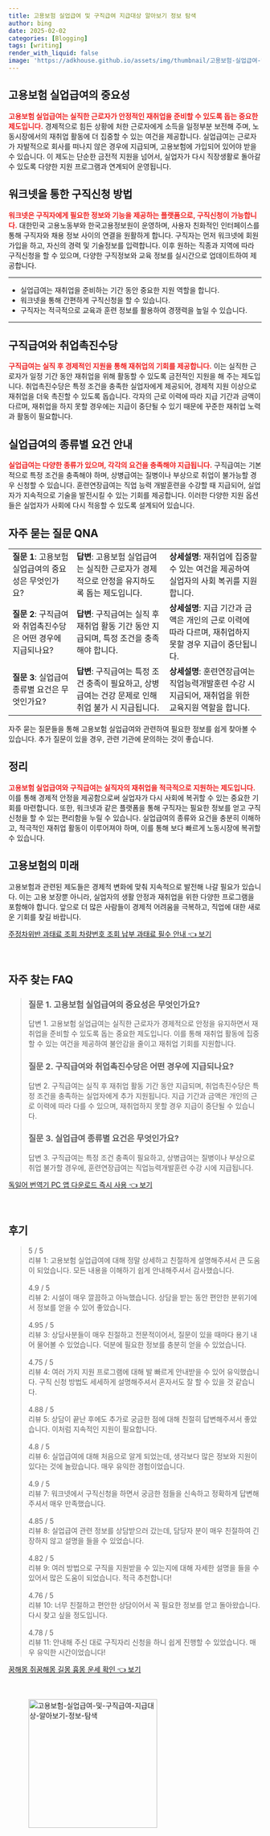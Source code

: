 ```yaml
---
title: 고용보험 실업급여 및 구직급여 지급대상 알아보기 정보 탐색
author: bing
date: 2025-02-02
categories: [Blogging]
tags: [writing]
render_with_liquid: false
image: 'https://adkhouse.github.io/assets/img/thumbnail/고용보험-실업급여-및-구직급여-지급대상-알아보기-정보-탐색.webp'
---
```



<h2 id='고용보험 실업급여의 중요성'>고용보험 실업급여의 중요성</h2>

<p><b><span style="color: #ee2323;">고용보험 실업급여는 실직한 근로자가 안정적인 재취업을 준비할 수 있도록 돕는 중요한 제도입니다.</span></b> 경제적으로 힘든 상황에 처한 근로자에게 소득을 일정부분 보전해 주며, 노동시장에서의 재취업 활동에 더 집중할 수 있는 여건을 제공합니다. 실업급여는 근로자가 자발적으로 회사를 떠나지 않은 경우에 지급되며, 고용보험에 가입되어 있어야 받을 수 있습니다. 이 제도는 단순한 금전적 지원을 넘어서, 실업자가 다시 직장생활로 돌아갈 수 있도록 다양한 지원 프로그램과 연계되어 운영됩니다.</p>

<h2 id='워크넷을 통한 구직신청 방법'>워크넷을 통한 구직신청 방법</h2>

<p><b><span style="color: #ee2323;">워크넷은 구직자에게 필요한 정보와 기능을 제공하는 플랫폼으로, 구직신청이 가능합니다.</span></b> 대한민국 고용노동부와 한국고용정보원이 운영하며, 사용자 친화적인 인터페이스를 통해 구직자와 채용 정보 사이의 연결을 원활하게 합니다. 구직자는 먼저 워크넷에 회원가입을 하고, 자신의 경력 및 기술정보를 입력합니다. 이후 원하는 직종과 지역에 따라 구직신청을 할 수 있으며, 다양한 구직정보와 교육 정보를 실시간으로 업데이트하여 제공합니다.</p>

<hr />

<ul>
    <li>실업급여는 재취업을 준비하는 기간 동안 중요한 지원 역할을 합니다.</li>
    <li>워크넷을 통해 간편하게 구직신청을 할 수 있습니다.</li>
    <li>구직자는 적극적으로 교육과 훈련 정보를 활용하여 경쟁력을 높일 수 있습니다.</li>
</ul>

<hr />

<h2 id='구직급여와 취업촉진수당'>구직급여와 취업촉진수당</h2>

<p><b><span style="color: #ee2323;">구직급여는 실직 후 경제적인 지원을 통해 재취업의 기회를 제공합니다.</span></b> 이는 실직한 근로자가 일정 기간 동안 재취업을 위해 활동할 수 있도록 금전적인 지원을 해 주는 제도입니다. 취업촉진수당은 특정 조건을 충족한 실업자에게 제공되어, 경제적 지원 이상으로 재취업을 더욱 촉진할 수 있도록 돕습니다. 각자의 근로 이력에 따라 지급 기간과 금액이 다르며, 재취업을 하지 못할 경우에는 지급이 중단될 수 있기 때문에 꾸준한 재취업 노력과 활동이 필요합니다.</p>

<h2 id='실업급여의 종류별 요건 안내'>실업급여의 종류별 요건 안내</h2>

<p><b><span style="color: #ee2323;">실업급여는 다양한 종류가 있으며, 각각의 요건을 충족해야 지급됩니다.</span></b> 구직급여는 기본적으로 특정 조건을 충족해야 하며, 상병급여는 질병이나 부상으로 취업이 불가능할 경우 신청할 수 있습니다. 훈련연장급여는 직업 능력 개발훈련을 수강할 때 지급되어, 실업자가 지속적으로 기술을 발전시킬 수 있는 기회를 제공합니다. 이러한 다양한 지원 옵션들은 실업자가 사회에 다시 적응할 수 있도록 설계되어 있습니다.</p>

<h2 id='자주 묻는 질문 QNA'>자주 묻는 질문 QNA</h2>

<table>
    <tr>
        <td><b>질문 1</b>: 고용보험 실업급여의 중요성은 무엇인가요?</td>
        <td><b>답변</b>: 고용보험 실업급여는 실직한 근로자가 경제적으로 안정을 유지하도록 돕는 제도입니다.</td>
        <td><b>상세설명</b>: 재취업에 집중할 수 있는 여건을 제공하여 실업자의 사회 복귀를 지원합니다.</td>
    </tr>
    <tr>
        <td><b>질문 2</b>: 구직급여와 취업촉진수당은 어떤 경우에 지급되나요?</td>
        <td><b>답변</b>: 구직급여는 실직 후 재취업 활동 기간 동안 지급되며, 특정 조건을 충족해야 합니다.</td>
        <td><b>상세설명</b>: 지급 기간과 금액은 개인의 근로 이력에 따라 다르며, 재취업하지 못할 경우 지급이 중단됩니다.</td>
    </tr>
    <tr>
        <td><b>질문 3</b>: 실업급여 종류별 요건은 무엇인가요?</td>
        <td><b>답변</b>: 구직급여는 특정 조건 충족이 필요하고, 상병급여는 건강 문제로 인해 취업 불가 시 지급됩니다.</td>
        <td><b>상세설명</b>: 훈련연장급여는 직업능력개발훈련 수강 시 지급되어, 재취업을 위한 교육지원 역할을 합니다.</td>
    </tr>
</table>

<p>자주 묻는 질문들을 통해 고용보험 실업급여와 관련하여 필요한 정보를 쉽게 찾아볼 수 있습니다. 추가 질문이 있을 경우, 관련 기관에 문의하는 것이 좋습니다.</p>

<h2 id='정리'>정리</h2>

<p><b><span style="color: #ee2323;">고용보험 실업급여와 구직급여는 실직자의 재취업을 적극적으로 지원하는 제도입니다.</span></b> 이를 통해 경제적 안정을 제공함으로써 실업자가 다시 사회에 복귀할 수 있는 중요한 기회를 마련합니다. 또한, 워크넷과 같은 플랫폼을 통해 구직자는 필요한 정보를 얻고 구직신청을 할 수 있는 편리함을 누릴 수 있습니다. 실업급여의 종류와 요건을 충분히 이해하고, 적극적인 재취업 활동이 이루어져야 하며, 이를 통해 보다 빠르게 노동시장에 복귀할 수 있습니다.</p>

<h2 id='고용보험의 미래'>고용보험의 미래</h2>

<p>고용보험과 관련된 제도들은 경제적 변화에 맞춰 지속적으로 발전해 나갈 필요가 있습니다. 이는 고용 보장뿐 아니라, 실업자의 생활 안정과 재취업을 위한 다양한 프로그램을 포함해야 합니다. 앞으로 더 많은 사람들이 경제적 어려움을 극복하고, 직업에 대한 새로운 기회를 찾길 바랍니다.</p>


<p><a class="click-button" title="주정차위반 과태료 조회 차량번호 조회 납부 과태료 필수 안내" href="https://adkhouse.github.io/posts/%EC%A3%BC%EC%A0%95%EC%B0%A8%EC%9C%84%EB%B0%98-%EA%B3%BC%ED%83%9C%EB%A3%8C-%EC%A1%B0%ED%9A%8C-%EC%B0%A8%EB%9F%89%EB%B2%88%ED%98%B8-%EC%A1%B0%ED%9A%8C-%EB%82%A9%EB%B6%80-%EA%B3%BC%ED%83%9C%EB%A3%8C-%ED%95%84%EC%88%98-%EC%95%88%EB%82%B4/" rel="dofollow">주정차위반 과태료 조회 차량번호 조회 납부 과태료 필수 안내 👈 보기</a></p><br>
<h2 id='자주_찾는_FAQ'>자주 찾는 FAQ</h2>
<div itemscope="" itemtype="https://schema.org/FAQPage"> 
<blockquote> 
<div itemscope="" itemprop="mainEntity" itemtype="https://schema.org/Question"> 
<h3 itemprop="name">질문 1. 고용보험 실업급여의 중요성은 무엇인가요?</h3> 
<div itemscope="" itemprop="acceptedAnswer" itemtype="https://schema.org/Answer"> 
<span itemprop="text"> 
<p>답변 1. 고용보험 실업급여는 실직한 근로자가 경제적으로 안정을 유지하면서 재취업을 준비할 수 있도록 돕는 중요한 제도입니다. 이를 통해 재취업 활동에 집중할 수 있는 여건을 제공하여 불안감을 줄이고 재취업 기회를 지원합니다.</p> 
</span> 
</div> 
</div> 
<div itemscope="" itemprop="mainEntity" itemtype="https://schema.org/Question"> 
<h3 itemprop="name">질문 2. 구직급여와 취업촉진수당은 어떤 경우에 지급되나요?</h3> 
<div itemscope="" itemprop="acceptedAnswer" itemtype="https://schema.org/Answer"> 
<span itemprop="text"> 
<p>답변 2. 구직급여는 실직 후 재취업 활동 기간 동안 지급되며, 취업촉진수당은 특정 조건을 충족하는 실업자에게 추가 지원됩니다. 지급 기간과 금액은 개인의 근로 이력에 따라 다를 수 있으며, 재취업하지 못할 경우 지급이 중단될 수 있습니다.</p> 
</span> 
</div> 
</div> 
<div itemscope="" itemprop="mainEntity" itemtype="https://schema.org/Question"> 
<h3 itemprop="name">질문 3. 실업급여 종류별 요건은 무엇인가요?</h3> 
<div itemscope="" itemprop="acceptedAnswer" itemtype="https://schema.org/Answer"> 
<span itemprop="text"> 
<p>답변 3. 구직급여는 특정 조건 충족이 필요하고, 상병급여는 질병이나 부상으로 취업 불가할 경우에, 훈련연장급여는 직업능력개발훈련 수강 시에 지급됩니다.</p> 
</span> 
</div> 
</div> 
</blockquote> 
</div>
<p><a class="click-button" title="독일어 번역기 PC 앱 다운로드 즉시 사용" href="https://adkhouse.github.io/posts/%EB%8F%85%EC%9D%BC%EC%96%B4-%EB%B2%88%EC%97%AD%EA%B8%B0-PC-%EC%95%B1-%EB%8B%A4%EC%9A%B4%EB%A1%9C%EB%93%9C-%EC%A6%89%EC%8B%9C-%EC%82%AC%EC%9A%A9/" rel="dofollow">독일어 번역기 PC 앱 다운로드 즉시 사용 👈 보기</a></p><br>
<h2 id='후기'>후기</h2>
<div itemscope itemtype="https://schema.org/Product">
  <blockquote>
  <div itemprop="review" itemscope itemtype="https://schema.org/Review">
      <div itemprop="reviewRating" itemscope itemtype="https://schema.org/Rating"> <span itemprop="ratingValue">5</span> / <span itemprop="bestRating">5</span> </div>
      <span itemprop="reviewBody">리뷰 1: 고용보험 실업급여에 대해 정말 상세하고 친절하게 설명해주셔서 큰 도움이 되었습니다. 모든 내용을 이해하기 쉽게 안내해주셔서 감사했습니다.</span>
  </div>
  <br>
  <div itemprop="review" itemscope itemtype="https://schema.org/Review">
      <div itemprop="reviewRating" itemscope itemtype="https://schema.org/Rating"> <span itemprop="ratingValue">4.9</span> / <span itemprop="bestRating">5</span> </div>
      <span itemprop="reviewBody">리뷰 2: 시설이 매우 깔끔하고 아늑했습니다. 상담을 받는 동안 편안한 분위기에서 정보를 얻을 수 있어 좋았습니다.</span>
  </div>
  <br>
  <div itemprop="review" itemscope itemtype="https://schema.org/Review">
      <div itemprop="reviewRating" itemscope itemtype="https://schema.org/Rating"> <span itemprop="ratingValue">4.95</span> / <span itemprop="bestRating">5</span> </div>
      <span itemprop="reviewBody">리뷰 3: 상담사분들이 매우 친절하고 전문적이어서, 질문이 있을 때마다 용기 내어 물어볼 수 있었습니다. 덕분에 필요한 정보를 충분히 얻을 수 있었습니다.</span>
  </div>
  <br>
  <div itemprop="review" itemscope itemtype="https://schema.org/Review">
      <div itemprop="reviewRating" itemscope itemtype="https://schema.org/Rating"> <span itemprop="ratingValue">4.75</span> / <span itemprop="bestRating">5</span> </div>
      <span itemprop="reviewBody">리뷰 4: 여러 가지 지원 프로그램에 대해 발 빠르게 안내받을 수 있어 유익했습니다. 구직 신청 방법도 세세하게 설명해주셔서 혼자서도 잘 할 수 있을 것 같습니다.</span>
  </div>
  <br>
  <div itemprop="review" itemscope itemtype="https://schema.org/Review">
      <div itemprop="reviewRating" itemscope itemtype="https://schema.org/Rating"> <span itemprop="ratingValue">4.88</span> / <span itemprop="bestRating">5</span> </div>
      <span itemprop="reviewBody">리뷰 5: 상담이 끝난 후에도 추가로 궁금한 점에 대해 친절히 답변해주셔서 좋았습니다. 이처럼 지속적인 지원이 필요합니다.</span>
  </div>
  <br>
  <div itemprop="review" itemscope itemtype="https://schema.org/Review">
      <div itemprop="reviewRating" itemscope itemtype="https://schema.org/Rating"> <span itemprop="ratingValue">4.8</span> / <span itemprop="bestRating">5</span> </div>
      <span itemprop="reviewBody">리뷰 6: 실업급여에 대해 처음으로 알게 되었는데, 생각보다 많은 정보와 지원이 있다는 것에 놀랐습니다. 매우 유익한 경험이었습니다.</span>
  </div>
  <br>
  <div itemprop="review" itemscope itemtype="https://schema.org/Review">
      <div itemprop="reviewRating" itemscope itemtype="https://schema.org/Rating"> <span itemprop="ratingValue">4.9</span> / <span itemprop="bestRating">5</span> </div>
      <span itemprop="reviewBody">리뷰 7: 워크넷에서 구직신청을 하면서 궁금한 점들을 신속하고 정확하게 답변해주셔서 매우 만족했습니다.</span>
  </div>
  <br>
  <div itemprop="review" itemscope itemtype="https://schema.org/Review">
      <div itemprop="reviewRating" itemscope itemtype="https://schema.org/Rating"> <span itemprop="ratingValue">4.85</span> / <span itemprop="bestRating">5</span> </div>
      <span itemprop="reviewBody">리뷰 8: 실업급여 관련 정보를 상담받으러 갔는데, 담당자 분이 매우 친절하여 긴장하지 않고 설명을 들을 수 있었습니다.</span>
  </div>
  <br>
  <div itemprop="review" itemscope itemtype="https://schema.org/Review">
      <div itemprop="reviewRating" itemscope itemtype="https://schema.org/Rating"> <span itemprop="ratingValue">4.82</span> / <span itemprop="bestRating">5</span> </div>
      <span itemprop="reviewBody">리뷰 9: 여러 방법으로 구직을 지원받을 수 있는지에 대해 자세한 설명을 들을 수 있어서 많은 도움이 되었습니다. 적극 추천합니다!</span>
  </div>
  <br>
  <div itemprop="review" itemscope itemtype="https://schema.org/Review">
      <div itemprop="reviewRating" itemscope itemtype="https://schema.org/Rating"> <span itemprop="ratingValue">4.76</span> / <span itemprop="bestRating">5</span> </div>
      <span itemprop="reviewBody">리뷰 10: 너무 친절하고 편안한 상담이어서 꼭 필요한 정보를 얻고 돌아왔습니다. 다시 찾고 싶을 정도입니다.</span>
  </div>
  <br>
  <div itemprop="review" itemscope itemtype="https://schema.org/Review">
      <div itemprop="reviewRating" itemscope itemtype="https://schema.org/Rating"> <span itemprop="ratingValue">4.78</span> / <span itemprop="bestRating">5</span> </div>
      <span itemprop="reviewBody">리뷰 11: 안내해 주신 대로 구직자리 신청을 하니 쉽게 진행할 수 있었습니다. 매우 유익한 시간이었습니다!</span>
  </div>
  </blockquote>
</div>
<p><a class="click-button" title="꿈해몽 쥐꿈해몽 길몽 흉몽 운세 확인" href="https://adkhouse.github.io/posts/%EA%BF%88%ED%95%B4%EB%AA%BD-%EC%A5%90%EA%BF%88%ED%95%B4%EB%AA%BD-%EA%B8%B8%EB%AA%BD-%ED%9D%89%EB%AA%BD-%EC%9A%B4%EC%84%B8-%ED%99%95%EC%9D%B8/" rel="dofollow">꿈해몽 쥐꿈해몽 길몽 흉몽 운세 확인 👈 보기</a></p><br>
<figure class="image"><img src="https://adkhouse.github.io/assets/img/thumbnail/고용보험-실업급여-및-구직급여-지급대상-알아보기-정보-탐색.webp" alt="고용보험-실업급여-및-구직급여-지급대상-알아보기-정보-탐색" width="256" height="256"></figure>